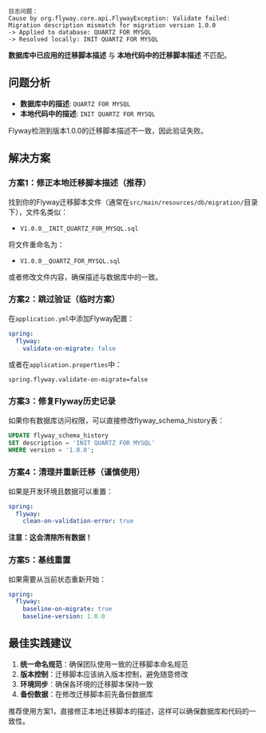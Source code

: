 
```
日志问题：
Cause by org.flyway.core.api.FlywayException: Validate failed: Migration description mismatch for migration version 1.0.0
-> Applied to database: QUARTZ FOR MYSQL
-> Resolved locally: INIT QUARTZ FOR MYSQL
```



**数据库中已应用的迁移脚本描述** 与 **本地代码中的迁移脚本描述** 不匹配。

## 问题分析

- **数据库中的描述**: `QUARTZ FOR MYSQL`
- **本地代码中的描述**: `INIT QUARTZ FOR MYSQL`

Flyway检测到版本1.0.0的迁移脚本描述不一致，因此验证失败。

## 解决方案

### 方案1：修正本地迁移脚本描述（推荐）

找到你的Flyway迁移脚本文件（通常在`src/main/resources/db/migration/`目录下），文件名类似：
- `V1.0.0__INIT_QUARTZ_FOR_MYSQL.sql`

将文件重命名为：
- `V1.0.0__QUARTZ_FOR_MYSQL.sql`

或者修改文件内容，确保描述与数据库中的一致。

### 方案2：跳过验证（临时方案）

在`application.yml`中添加Flyway配置：
```yaml
spring:
  flyway:
    validate-on-migrate: false
```

或者在`application.properties`中：
```properties
spring.flyway.validate-on-migrate=false
```

### 方案3：修复Flyway历史记录

如果你有数据库访问权限，可以直接修改flyway_schema_history表：
```sql
UPDATE flyway_schema_history 
SET description = 'INIT QUARTZ FOR MYSQL' 
WHERE version = '1.0.0';
```

### 方案4：清理并重新迁移（谨慎使用）

如果是开发环境且数据可以重置：
```yaml
spring:
  flyway:
    clean-on-validation-error: true
```

**注意：这会清除所有数据！**

### 方案5：基线重置

如果需要从当前状态重新开始：
```yaml
spring:
  flyway:
    baseline-on-migrate: true
    baseline-version: 1.0.0
```

## 最佳实践建议

1. **统一命名规范**：确保团队使用一致的迁移脚本命名规范
2. **版本控制**：迁移脚本应该纳入版本控制，避免随意修改
3. **环境同步**：确保各环境的迁移脚本保持一致
4. **备份数据**：在修改迁移脚本前先备份数据库

推荐使用方案1，直接修正本地迁移脚本的描述，这样可以确保数据库和代码的一致性。
